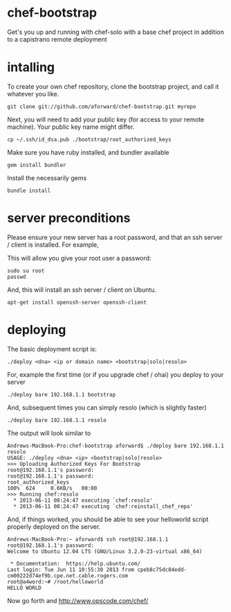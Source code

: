 chef-bootstrap
==============

Get's you up and running with chef-solo with a base chef project in addition to a capistrano remote deployment

intalling
==============

To create your own chef repository, clone the bootstrap project, and call it whatever you like.

```
git clone git://github.com/aforward/chef-bootstrap.git myrepo
```

Next, you will need to add your public key (for access to your remote machine).  Your public key name might differ.

```
cp ~/.ssh/id_dsa.pub ./bootstrap/root_authorized_keys
```

Make sure you have ruby installed, and bundler available

```
gem install bundler
```

Install the necessarily gems

```
bundle install
```

server preconditions
==============

Please ensure your new server has a root password, and that an ssh server / client is installed.  For example,

This will allow you give your root user a password:

```
sudo su root
passwd
```

And, this will install an ssh server / client on Ubuntu.

```
apt-get install openssh-server openssh-client
```

deploying
==============

The basic deployment script is:

```
./deploy <dna> <ip or domain name> <bootstrap|solo|resolo>
```

For, example the first time (or if you upgrade chef / ohai) you deploy to your server

```
./deploy bare 192.168.1.1 bootstrap
```

And, subsequent times you can simply resolo (which is slightly faster)

```
./deploy bare 192.168.1.1 resolo
```

The output will look similar to

```
Andrews-MacBook-Pro:chef-bootstrap aforward$ ./deploy bare 192.168.1.1 resolo
USAGE: ./deploy <dna> <ip> <bootstrap|solo|resolo>
>>> Uploading Authorized Keys For Bootstrap
root@192.168.1.1's password: 
root@192.168.1.1's password: 
root_authorized_keys                                                                                                                                                                      100%  624     0.6KB/s   00:00    
>>> Running chef:resolo
  * 2013-06-11 08:24:47 executing `chef:resolo'
  * 2013-06-11 08:24:47 executing `chef:reinstall_chef_repo'
```

And, if things worked, you should be able to see your helloworld script properly deployed on the server.

```
Andrews-MacBook-Pro:~ aforward$ ssh root@192.168.1.1
root@192.168.1.1's password: 
Welcome to Ubuntu 12.04 LTS (GNU/Linux 3.2.0-23-virtual x86_64)

 * Documentation:  https://help.ubuntu.com/
Last login: Tue Jun 11 10:55:30 2013 from cpeb8c75dc84edd-cm00222d74ef9b.cpe.net.cable.rogers.com
root@a4word:~# /root/helloworld 
HELLO WORLD
```

Now go forth and http://www.opscode.com/chef/





